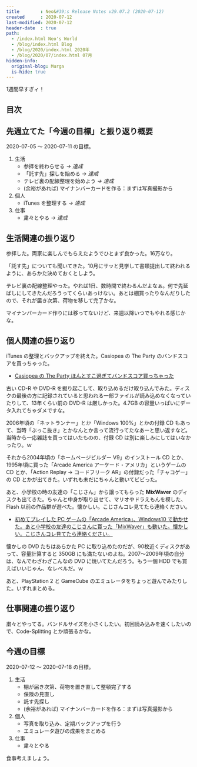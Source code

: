 ```yaml
---
title        : Neo&#39;s Release Notes v29.07.2 (2020-07-12)
created      : 2020-07-12
last-modified: 2020-07-12
header-date  : true
path:
  - /index.html Neo's World
  - /blog/index.html Blog
  - /blog/2020/index.html 2020年
  - /blog/2020/07/index.html 07月
hidden-info:
  original-blog: Murga
  is-hide: true
---
```


1週間早すぎィ！

## 目次

## 先週立てた「今週の目標」と振り返り概要

2020-07-05 ～ 2020-07-11 の目標。

1. 生活
    - 参拝を終わらせる _→ 達成_
    - 「託す先」探しを始める _→ 達成_
    - テレビ裏の配線整理を始めよう _→ 達成_
    - (余裕があれば) マイナンバーカードを作る：まずは写真撮影から
2. 個人
    - iTunes を整理する _→ 達成_
3. 仕事
    - 粛々とやる _→ 達成_

## 生活関連の振り返り

参拝した。両家に楽しんでもらえたようでひとまず良かった。16万なり。

「託す先」についても聞いてきた。10月にサッと見学して書類提出して終われるように、あらかた決めておくとしよう。

テレビ裏の配線整理やった。やれば1日、数時間で終わるんだよなぁ。何で先延ばしにしてきたんだろうってくらいあっけない。あとは棚買ったりなんだりしたので、それが届き次第、荷物を移して完了かな。

マイナンバーカード作りには移ってないけど、来週以降いつでもやれる感じかな。

## 個人関連の振り返り

iTunes の整理とバックアップを終えた。Casiopea の The Party のバンドスコアを買っちゃった。

- [Casiopea の The Party ほんとすこ過ぎてバンドスコア買っちゃった](https://www.instagram.com/p/CCdCGVeJtqA/)

古い CD-R や DVD-R を掘り起こして、取り込めるだけ取り込んでみた。ディスクの最後の方に記録されていると思われる一部ファイルが読み込めなくなっていたりして、13年くらい前の DVD-R は厳しかった。4.7GB の容量いっぱいにデータ入れてちゃダメですな。

2006年頃の「ネットランナー」とか「Windows 100%」とかの付録 CD もあって、当時「ぶっこ抜き」とかなんとか言って流行ってたなあーと思い返すなど。当時から一応雑誌を買ってはいたものの、付録 CD は別に楽しみにしてはいなかったり。ｗ

それから2004年頃の「ホームページビルダー V9」のインストール CD とか、1995年頃に買った「Arcade America アーケード・アメリカ」というゲームの CD とか、「Action Replay → コードフリーク AR」の付録だった「チャコゲー」の CD とかが出てきた。いずれも未だにちゃんと動いてビビった。

あと、小学校の時の友達の「こじさん」から譲ってもらった __MixWaver__ のディスクも出てきた。ちゃんと中身が取り出せて、マリオやドラえもんを模した、Flash 以前の作品群が遊べた。懐かしい。こじさんコレ見てたら連絡ください。

- [初めてプレイした PC ゲームの「Arcade America」、Windows10 ‪で動かせた。あと小学校の友達のこじさんに貰った「MixWaver」も動いた。懐かしい。こじさんコレ見てたら連絡ください。](https://www.instagram.com/p/CCdCdW7JOHl/)

懐かしの DVD たちはあらかた PC に取り込めたのだが、90枚近くディスクがあって、容量計算すると 350GB にも満たないのよね。2007～2009年頃の自分は、なんでわざわざこんなの DVD に焼いてたんだろう。もう一個 HDD でも買えばいいじゃん、なレベルだ。ｗ

あと、PlayStation 2 と GameCube のエミュレータをちょっと遊んでみたりした。いずれまとめる。

## 仕事関連の振り返り

粛々とやってる。バンドルサイズを小さくしたい。初回読み込みを速くしたいので、Code-Splitting とか頑張るかな。

## 今週の目標

2020-07-12 ～ 2020-07-18 の目標。

1. 生活
    - 棚が届き次第、荷物を置き直して整頓完了する
    - 保険の見直し
    - 託す先探し
    - (余裕があれば) マイナンバーカードを作る：まずは写真撮影から
2. 個人
    - 写真を取り込み、定期バックアップを行う
    - エミュレータ遊びの成果をまとめる
3. 仕事
    - 粛々とやる

食事考えましょう。
